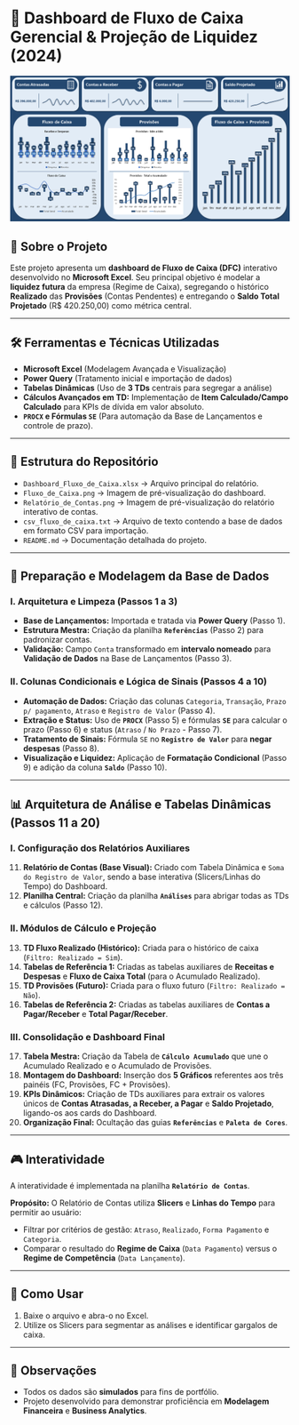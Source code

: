 # 💸 Dashboard de Fluxo de Caixa Gerencial & Projeção de Liquidez (2024)

![Preview do Dashboard](./Fluxo_de_Caixa.png)

## 📌 Sobre o Projeto
Este projeto apresenta um **dashboard de Fluxo de Caixa (DFC)** interativo desenvolvido no **Microsoft Excel**. Seu principal objetivo é modelar a **liquidez futura** da empresa (Regime de Caixa), segregando o histórico **Realizado** das **Provisões** (Contas Pendentes) e entregando o **Saldo Total Projetado** (R$ 420.250,00) como métrica central.

---

## 🛠️ Ferramentas e Técnicas Utilizadas
- **Microsoft Excel** (Modelagem Avançada e Visualização)
- **Power Query** (Tratamento inicial e importação de dados)
- **Tabelas Dinâmicas** (Uso de **3 TDs** centrais para segregar a análise)
- **Cálculos Avançados em TD:** Implementação de **Item Calculado/Campo Calculado** para KPIs de dívida em valor absoluto.
- **`PROCX` e Fórmulas `SE`** (Para automação da Base de Lançamentos e controle de prazo).

---

## 📂 Estrutura do Repositório
- `Dashboard_Fluxo_de_Caixa.xlsx` → Arquivo principal do relatório.
- `Fluxo_de_Caixa.png` → Imagem de pré-visualização do dashboard.
- `Relatório_de_Contas.png` → Imagem de pré-visualização do relatório interativo de contas.
- `csv_fluxo_de_caixa.txt` → Arquivo de texto contendo a base de dados em formato CSV para importação.
- `README.md` → Documentação detalhada do projeto.

---

## 📑 Preparação e Modelagem da Base de Dados

### I. Arquitetura e Limpeza (Passos 1 a 3)
- **Base de Lançamentos:** Importada e tratada via **Power Query** (Passo 1).
- **Estrutura Mestra:** Criação da planilha **`Referências`** (Passo 2) para padronizar contas.
- **Validação:** Campo `Conta` transformado em **intervalo nomeado** para **Validação de Dados** na Base de Lançamentos (Passo 3).

### II. Colunas Condicionais e Lógica de Sinais (Passos 4 a 10)
- **Automação de Dados:** Criação das colunas `Categoria`, `Transação`, `Prazo p/ pagamento`, `Atraso` e `Registro de Valor` (Passo 4).
- **Extração e Status:** Uso de **`PROCX`** (Passo 5) e fórmulas **`SE`** para calcular o prazo (Passo 6) e status (`Atraso` / `No Prazo` - Passo 7).
- **Tratamento de Sinais:** Fórmula `SE` no **`Registro de Valor`** para **negar despesas** (Passo 8).
- **Visualização e Liquidez:** Aplicação de **Formatação Condicional** (Passo 9) e adição da coluna **`Saldo`** (Passo 10).

---

## 📊 Arquitetura de Análise e Tabelas Dinâmicas (Passos 11 a 20)

### I. Configuração dos Relatórios Auxiliares
11. **Relatório de Contas (Base Visual):** Criado com Tabela Dinâmica e `Soma do Registro de Valor`, sendo a base interativa (Slicers/Linhas do Tempo) do Dashboard.
12. **Planilha Central:** Criação da planilha **`Análises`** para abrigar todas as TDs e cálculos (Passo 12).

### II. Módulos de Cálculo e Projeção
13. **TD Fluxo Realizado (Histórico):** Criada para o histórico de caixa (`Filtro: Realizado = Sim`).
14. **Tabelas de Referência 1:** Criadas as tabelas auxiliares de **Receitas e Despesas** e **Fluxo de Caixa Total** (para o Acumulado Realizado).
15. **TD Provisões (Futuro):** Criada para o fluxo futuro (`Filtro: Realizado = Não`).
16. **Tabelas de Referência 2:** Criadas as tabelas auxiliares de **Contas a Pagar/Receber** e **Total Pagar/Receber**.

### III. Consolidação e Dashboard Final
17. **Tabela Mestra:** Criação da Tabela de **`Cálculo Acumulado`** que une o Acumulado Realizado e o Acumulado de Provisões.
18. **Montagem do Dashboard:** Inserção dos **5 Gráficos** referentes aos três painéis (FC, Provisões, FC + Provisões).
19. **KPIs Dinâmicos:** Criação de TDs auxiliares para extrair os valores únicos de **Contas Atrasadas, a Receber, a Pagar** e **Saldo Projetado**, ligando-os aos cards do Dashboard.
20. **Organização Final:** Ocultação das guias **`Referências`** e **`Paleta de Cores`**.

---

## 🎮 Interatividade
A interatividade é implementada na planilha **`Relatório de Contas`**.

**Propósito:** O Relatório de Contas utiliza **Slicers** e **Linhas do Tempo** para permitir ao usuário:
- Filtrar por critérios de gestão: `Atraso`, `Realizado`, `Forma Pagamento` e `Categoria`.
- Comparar o resultado do **Regime de Caixa** (`Data Pagamento`) versus o **Regime de Competência** (`Data Lançamento`).

---

## 🚀 Como Usar
1. Baixe o arquivo e abra-o no Excel.
2. Utilize os Slicers para segmentar as análises e identificar gargalos de caixa.

---

## 📌 Observações
- Todos os dados são **simulados** para fins de portfólio.
- Projeto desenvolvido para demonstrar proficiência em **Modelagem Financeira** e **Business Analytics**.
